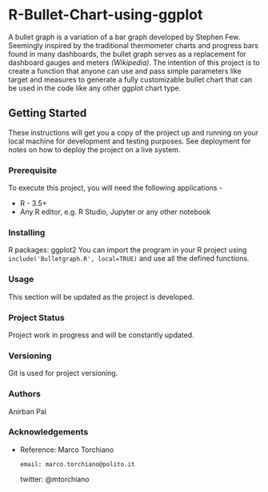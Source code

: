# R-Bullet-Chart-using-ggplot
A bullet graph is a variation of a bar graph developed by Stephen Few. Seemingly inspired by the traditional thermometer charts and progress bars found in many dashboards, the bullet graph serves as a replacement for dashboard gauges and meters _(Wikipedia)_. The intention of this project is to create a function that anyone can use and pass simple parameters like target and measures to generate a fully customizable bullet chart that can be used in the code like any other ggplot chart type.

## Getting Started
These instructions will get you a copy of the project up and running on your local machine for development and testing purposes. See deployment for notes on how to deploy the project on a live system.

### Prerequisite
To execute this project, you will need the following applications -

* R - 3.5+ 
* Any R editor, e.g. R Studio, Jupyter or any other notebook

### Installing
R packages: ggplot2
You can import the program in your R project using `include('Bulletgraph.R', local=TRUE)` and use all the defined functions.

### Usage
This section will be updated as the project is developed.

### Project Status
Project work in progress and will be constantly updated.

### Versioning
Git is used for project versioning.

### Authors
Anirban Pal

### Acknowledgements
* Reference: Marco Torchiano

      email: marco.torchiano@polito.it

    twitter: @mtorchiano
